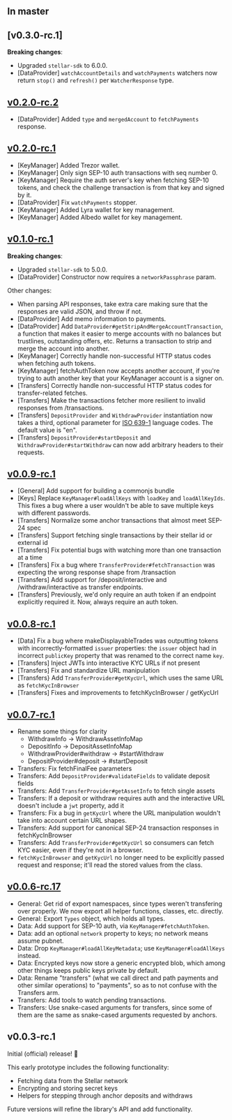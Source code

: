 ## In master

## [v0.3.0-rc.1]

**Breaking changes**:

- Upgraded `stellar-sdk` to 6.0.0.
- [DataProvider] `watchAccountDetails` and `watchPayments` watchers now return
  `stop()` and `refresh()` per `WatcherResponse` type.

## [v0.2.0-rc.2](https://github.com/stellar/js-stellar-wallets/compare/v0.2.0-rc.1...v0.2.0-rc.2)

- [DataProvider] Added `type` and `mergedAccount` to `fetchPayments` response.

## [v0.2.0-rc.1](https://github.com/stellar/js-stellar-wallets/compare/v0.1.0-rc.1...v0.2.0-rc.1)

- [KeyManager] Added Trezor wallet.
- [KeyManager] Only sign SEP-10 auth transactions with seq number 0.
- [KeyManager] Require the auth server's key when fetching SEP-10 tokens, and
  check the challenge transaction is from that key and signed by it.
- [DataProvider] Fix `watchPayments` stopper.
- [KeyManager] Added Lyra wallet for key management.
- [KeyManager] Added Albedo wallet for key management.

## [v0.1.0-rc.1](https://github.com/stellar/js-stellar-wallets/compare/v0.0.9-rc.1...v0.1.0-rc.1)

**Breaking changes**:

- Upgraded `stellar-sdk` to 5.0.0.
- [DataProvider] Constructor now requires a `networkPassphrase` param.

Other changes:

- When parsing API responses, take extra care making sure that the responses are
  valid JSON, and throw if not.
- [DataProvider] Add memo information to payments.
- [DataProvider] Add `DataProvider#getStripAndMergeAccountTransaction`, a
  function that makes it easier to merge accounts with no balances but
  trustlines, outstanding offers, etc. Returns a transaction to strip and merge
  the account into another.
- [KeyManager] Correctly handle non-successful HTTP status codes when fetching
  auth tokens.
- [KeyManager] fetchAuthToken now accepts another account, if you're trying to
  auth another key that your KeyManager account is a signer on.
- [Transfers] Correctly handle non-successful HTTP status codes for
  transfer-related fetches.
- [Transfers] Make the transactions fetcher more resilient to invalid responses
  from /transactions.
- [Transfers] `DepositProvider` and `WithdrawProvider` instantiation now takes a
  third, optional parameter for
  [ISO 639-1](https://en.wikipedia.org/wiki/ISO_639-1) language codes. The
  default value is "en".
- [Transfers] `DepositProvider#startDeposit` and
  `WithdrawProvider#startWithdraw` can now add arbitrary headers to their
  requests.

## [v0.0.9-rc.1](https://github.com/stellar/js-stellar-wallets/compare/v0.0.8-rc.1...v0.0.9-rc.1)

- [General] Add support for building a commonjs bundle
- [Keys] Replace `KeyManager#loadAllKeys` with `loadKey` and `loadAllKeyIds`.
  This fixes a bug where a user wouldn't be able to save multiple keys with
  different passwords.
- [Transfers] Normalize some anchor transactions that almost meet SEP-24 spec
- [Transfers] Support fetching single transactions by their stellar id or
  external id
- [Transfers] Fix potential bugs with watching more than one transaction at a
  time
- [Transfers] Fix a bug where `TransferProvider#fetchTransaction` was expecting
  the wrong response shape from /transaction
- [Transfers] Add support for /deposit/interactive and /withdraw/interactive as
  transfer endpoints.
- [Transfers] Previously, we'd only require an auth token if an endpoint
  explicitly required it. Now, always require an auth token.

## [v0.0.8-rc.1](https://github.com/stellar/js-stellar-wallets/compare/v0.0.7-rc.1...v0.0.8-rc.1)

- [Data] Fix a bug where makeDisplayableTrades was outputting tokens with
  incorrectly-formatted `issuer` properties: the `issuer` object had in
  incorrect `publicKey` property that was renamed to the correct name `key`.
- [Transfers] Inject JWTs into interactive KYC URLs if not present
- [Transfers] Fix and standardize URL manipulation
- [Transfers} Add `TransferProvider#getKycUrl`, which uses the same URL as
  `fetchKycInBrowser`
- [Transfers] Fixes and improvements to fetchKycInBrowser / getKycUrl

## [v0.0.7-rc.1](https://github.com/stellar/js-stellar-wallets/compare/v0.0.6-rc.17...v0.0.7-rc.1)

- Rename some things for clarity
  - WithdrawInfo -> WithdrawAssetInfoMap
  - DepositInfo -> DepositAssetInfoMap
  - WithdrawProvider#withdraw -> #startWithdraw
  - DepositProvider#deposit -> #startDeposit
- Transfers: Fix fetchFinalFee parameters
- Transfers: Add `DepositProvider#validateFields` to validate deposit fields
- Transfers: Add `TransferProvider#getAssetInfo` to fetch single assets
- Transfers: If a deposit or withdraw requires auth and the interactive URL
  doesn't include a `jwt` property, add it
- Transfers: Fix a bug in `getKycUrl` where the URL manipulation wouldn't take
  into account certain URL shapes.
- Transfers: Add support for canonical SEP-24 transaction responses in
  fetchKycInBrowser
- Transfers: Add `TransferProvider#getKycUrl` so consumers can fetch KYC easier,
  even if they're not in a browser.
- `fetchKycInBrowser` and `getKycUrl` no longer need to be explicitly passed
  request and response; it'll read the stored values from the class.

## [v0.0.6-rc.17](https://github.com/stellar/js-stellar-wallets/compare/v0.0.3-rc1...v0.0.6-rc.17)

- General: Get rid of export namespaces, since types weren't transfering over
  properly. We now export all helper functions, classes, etc. directly.
- General: Export `Types` object, which holds all types.
- Data: Add support for SEP-10 auth, via `KeyManager#fetchAuthToken`.
- Data: add an optional `network` property to keys; no network means assume
  pubnet.
- Data: Drop `KeyManager#loadAllKeyMetadata`; use `KeyManager#loadAllKeys`
  instead.
- Data: Encrypted keys now store a generic encrypted blob, which among other
  things keeps public keys private by default.
- Data: Rename "transfers" (what we call direct and path payments and other
  similar operations) to "payments", so as to not confuse with the Transfers
  arm.
- Transfers: Add tools to watch pending transactions.
- Transfers: Use snake-cased arguments for transfers, since some of them are the
  same as snake-cased arguments requested by anchors.

## v0.0.3-rc.1

Initial (official) release! 🎉

This early prototype includes the following functionality:

- Fetching data from the Stellar network
- Encrypting and storing secret keys
- Helpers for stepping through anchor deposits and withdraws

Future versions will refine the library's API and add functionality.

